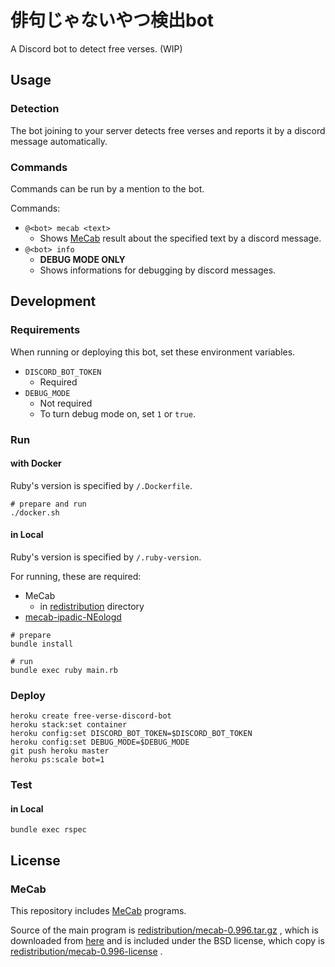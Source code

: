 # 俳句じゃないやつ検出bot

A Discord bot to detect free verses. (WIP)

## Usage

### Detection

The bot joining to your server detects free verses and reports it
by a discord message automatically.

### Commands

Commands can be run by a mention to the bot.

Commands:

*   `@<bot> mecab <text>`
    *   Shows [MeCab][mecab] result about the specified text
        by a discord message.
*   `@<bot> info`
    *   **DEBUG MODE ONLY**
    *   Shows informations for debugging by discord messages.

## Development

### Requirements

When running or deploying this bot, set these environment variables.

*   `DISCORD_BOT_TOKEN`
    *   Required
*   `DEBUG_MODE`
    *   Not required
    *   To turn debug mode on, set `1` or `true`.

### Run

#### with Docker

Ruby's version is specified by `/.Dockerfile`.

```console
# prepare and run
./docker.sh
```

#### in Local

Ruby's version is specified by `/.ruby-version`.

For running, these are required:

*   MeCab
    *   in [redistribution](redistribution) directory
*   [mecab-ipadic-NEologd](https://github.com/neologd/mecab-ipadic-neologd)

```console
# prepare
bundle install

# run
bundle exec ruby main.rb
```

### Deploy

```console
heroku create free-verse-discord-bot
heroku stack:set container
heroku config:set DISCORD_BOT_TOKEN=$DISCORD_BOT_TOKEN
heroku config:set DEBUG_MODE=$DEBUG_MODE
git push heroku master
heroku ps:scale bot=1
```

### Test

#### in Local

```console
bundle exec rspec
```

## License

### MeCab

This repository includes [MeCab][mecab] programs.

Source of the main program is
[redistribution/mecab-0.996.tar.gz](redistribution/mecab-0.996.tar.gz)
, which is downloaded from
[here](https://drive.google.com/uc?export=download&id=0B4y35FiV1wh7cENtOXlicTFaRUE)
and is included under the BSD license, which copy is
[redistribution/mecab-0.996-license](redistribution/mecab-0.996-license)
.

[mecab]:http://taku910.github.io/mecab/
